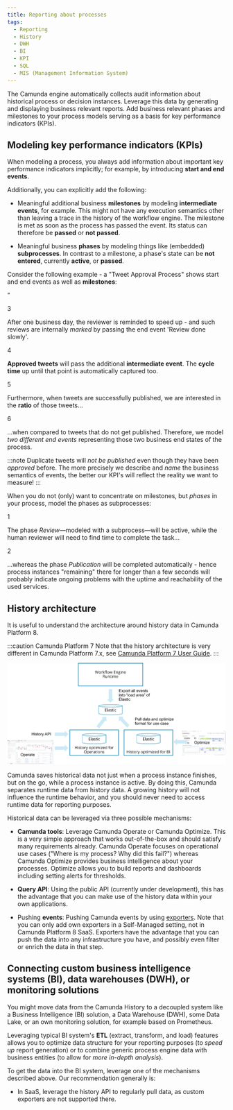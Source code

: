 ```yaml
---
title: Reporting about processes
tags:
  - Reporting
  - History
  - DWH
  - BI
  - KPI
  - SQL
  - MIS (Management Information System)
---
```


The Camunda engine automatically collects audit information about historical process or decision instances. Leverage this data by generating and displaying business relevant reports. Add business relevant phases and milestones to your process models serving as a basis for key performance indicators (KPIs).

## Modeling key performance indicators (KPIs)

When modeling a process, you always add information about important key performance indicators implicitly; for example, by introducing **start and end events**.

Additionally, you can explicitly add the following:

- Meaningful additional business **milestones** by modeling **intermediate events**, for example. This might not have any execution semantics other than leaving a trace in the history of the workflow engine. The milestone is met as soon as the process has passed the event. Its status can therefore be **passed** or **not passed**.

- Meaningful business **phases** by modeling things like (embedded) **subprocesses**. In contrast to a milestone, a phase's state can be **not entered**, currently **active**, or **passed**.

Consider the following example - a "Tweet Approval Process" shows start and end events as well as **milestones**:

<div bpmn="best-practices/reporting-about-processes-assets/TwitterReportingMilestone.bpmn" callouts="end_event_review_done_slowly,intermediate_event_tweet_approved,end_event_tweet_published,end_event_tweet_unpublished" />"

<span className="callout">3</span>

After one business day, the reviewer is reminded to speed up - and such reviews are internally _marked_ by passing the end event 'Review done slowly'.

<span className="callout">4</span>

**Approved tweets** will pass the additional **intermediate event**. The **cycle time** up until that point is automatically captured too.

<span className="callout">5</span>

Furthermore, when tweets are successfully published, we are interested in the **ratio** of those tweets...

<span className="callout">6</span>

...when compared to tweets that do not get published. Therefore, we model _two different end events_ representing those two business end states of the process.

:::note
Duplicate tweets will _not be published_ even though they have been _approved_ before. The more precisely we describe and _name_ the business semantics of events, the better our KPI's will reflect the reality we want to measure!
:::

When you do not (only) want to concentrate on milestones, but _phases_ in your process, model the phases as subprocesses:

<div bpmn="best-practices/reporting-about-processes-assets/TwitterReportingPhases.bpmn" callouts="sub_process_review,sub_process_publication" />

<span className="callout">1</span>

The phase _Review_—modeled with a subprocess—will be active, while the human reviewer will need to find time to complete the task...

<span className="callout">2</span>

...whereas the phase _Publication_ will be completed automatically - hence process instances "remaining" there for longer than a few seconds will probably indicate ongoing problems with the uptime and reachability of the used services.

## History architecture

It is useful to understand the architecture around history data in Camunda Platform 8.

:::caution Camunda Platform 7
Note that the history architecture is very different in Camunda Platform 7.x, see [Camunda Platform 7 User Guide](https://docs.camunda.org/manual/latest/user-guide/process-engine/history/).
:::

![History architecture](reporting-about-processes-assets/history-architecture.png)

Camunda saves historical data not just when a process instance finishes, but on the go, while a process instance is active. By doing this, Camunda separates runtime data from history data. A growing history will not influence the runtime behavior, and you should never need to access runtime data for reporting purposes.

Historical data can be leveraged via three possible mechanisms:

- **Camunda tools**: Leverage Camunda Operate or Camunda Optimize. This is a very simple approach that works out-of-the-box and should satisfy many requirements already. Camunda Operate focuses on operational use cases ("Where is my process? Why did this fail?") whereas Camunda Optimize provides business intelligence about your processes. Optimize allows you to build reports and dashboards including setting alerts for thresholds.

- **Query API**: Using the public API (currently under development), this has the advantage that you can make use of the history data within your own applications.

- Pushing **events**: Pushing Camunda events by using [exporters](/docs/components/zeebe/technical-concepts/architecture/#exporters). Note that you can only add own exporters in a Self-Managed setting, not in Camunda Platform 8 SaaS. Exporters have the advantage that you can push the data into any infrastructure you have, and possibly even filter or enrich the data in that step.

## Connecting custom business intelligence systems (BI), data warehouses (DWH), or monitoring solutions

You might move data from the Camunda History to a decoupled system like a Business Intelligence (BI) solution, a Data Warehouse (DWH), some Data Lake, or an own monitoring solution, for example based on Prometheus.

Leveraging typical BI system's **ETL** (extract, transform, and load) features allows you to optimize data structure for your reporting purposes (to _speed up_ report generation) or to combine generic process engine data with business entities (to allow for _more in-depth analysis_).

To get the data into the BI system, leverage one of the mechanisms described above. Our recommendation generally is:

- In SaaS, leverage the history API to regularly pull data, as custom exporters are not supported there.
